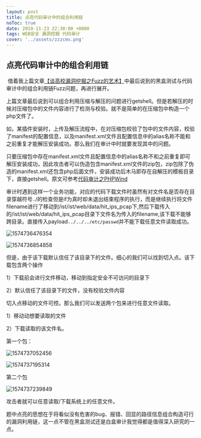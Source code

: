 ```yaml
---
layout: post
title: 点亮代码审计中的组合利用链
noToc: true
date: 2019-11-23 22:30:00 +0800
tags: WEB安全 漏洞挖掘 代码审计
cover: '../assets/zzzcms.png' 
---
```

## 点亮代码审计中的组合利用链

​     借着我上篇文章[【谈高校漏洞挖掘之Fuzz的艺术】](https://qclover.cn/2019/11/17/漏洞挖掘之WEB黑盒测试.html)中最后说到的黑盒测试与代码审计中的组合利用链Fuzz问题，再进行展开。

​      上篇文章最后说到可以组合利用压缩与解压的问题进行getshell。但是若解压的时候对压缩包中的文件内容进行了检测与校验。就不是简单的在压缩包中构造一个php文件了。

如，某插件安装时，上传及解压流程中，在对压缩包校验了包中的文件内容，校验了manifest的配置信息，以及manifest.xml文件且配置信息中的alias名称不能和之前重复才能解压安装成功。那么我们在审计中时就要发现其中的问题。

​      只要压缩包中存在manifest.xml文件且配置信息中的alias名称不和之前重复即可解压安装成功，因此攻击者可以伪造包含manifest.xml文件的zip包，zip包除了伪造的manifest.xml还包含php后面文件，安装成功后木马即存在自解压的模板目录下，直接getshell。原文可参考[代码审计之PHPWind](http://qclover.cn/代码审计之PHPWind.html)

​      审计时遇到这样一个业务功能，对应的代码下载文件时虽然有对文件名是否存在目录穿越符号../的检查但是if为真时却未退出结束程序的执行，而是继续执行将文件filename进行了移动到/ist/ist/web/data/hit_ips_pcap下,然后下载传入的/ist/ist/web/data/hit_ips_pcap目录下文件名为传入的filename,该下载不能够跨目录。直接传入payload`../../../etc/passwd`并不能下载任意文件读取成功。

![1574736476354]({{site.baseurl}}/assets/images/组合利用链/1/a.png)

![1574736854858]({{site.baseurl}}/assets/images/组合利用链/1/a1.png)

但是，由于该下载默认信任了该目录下的文件。细心的我们可以找到切入点。该下载包含两个操作

1）下载前会进行文件移动，移动到指定安全不可访问的目录下

2）默认信任了该目录下的文件，没有校验文件内容

切入点移动的文件可控。那么我们可以发送两个包来进行任意文件读取。

1）移动动想要读取的文件

2）下载读取的该文件名。

第一个包：

![1574737052456]({{site.baseurl}}/assets/images/组合利用链/1/a1.png)



![1574737195314]({{site.baseurl}}/assets/images/组合利用链/1/b.png)

第二个包

![1574737239849]({{site.baseurl}}/assets/images/组合利用链/1/图片1.png)

攻击者就可以任意读取/下载系统上的任意文件。

题中点亮的思想在于将看似没有危害的bug、报错、回显的路径信息组合构造可行的漏洞利用链，这一点不管在黑盒测试还是白盒审计我觉得都是值得深入研究的一点。
